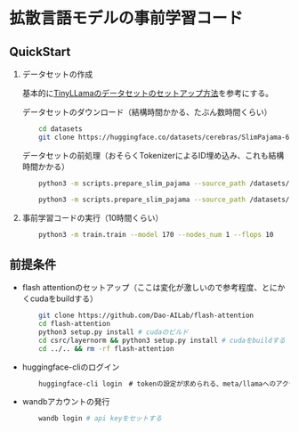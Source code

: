# 拡散言語モデルの事前学習コード

## QuickStart

1. データセットの作成

    基本的に[TinyLLamaのデータセットのセットアップ方法](https://github.com/jzhang38/TinyLlama/blob/main/PRETRAIN.md)を参考にする。

    データセットのダウンロード（結構時間かかる、たぶん数時間くらい）
    ```bash
        cd datasets
        git clone https://huggingface.co/datasets/cerebras/SlimPajama-627B
    ```

    データセットの前処理（おそらくTokenizerによるID埋め込み、これも結構時間かかる）
    ```bash
        python3 -m scripts.prepare_slim_pajama --source_path /datasets/SlimPajama-627B --tokenizer_path meta-llama/Llama-2-7b-hf  --destination_path /datasets/slim_star_combined --split validation --percentage 1.0
    ```
    ```bash
        python3 -m scripts.prepare_slim_pajama --source_path /datasets/SlimPajama-627B --tokenizer_path meta-llama/Llama-2-7b-hf  --destination_path /datasets/slim_star_combined --split train --percentage 1.0
    ```

2. 事前学習コードの実行（10時間くらい）

    ```bash
        python3 -m train.train --model 170 --nodes_num 1 --flops 10
    ```

## 前提条件

- flash attentionのセットアップ（ここは変化が激しいので参考程度、とにかくcudaをbuildする）
    ```bash
        git clone https://github.com/Dao-AILab/flash-attention
        cd flash-attention
        python3 setup.py install # cudaのビルド
        cd csrc/layernorm && python3 setup.py install # cudaをbuildする
        cd ../.. && rm -rf flash-attention
    ```
- huggingface-cliのログイン
    ```bash
        huggingface-cli login　# tokenの設定が求められる、meta/llamaへのアクセスをトークンに対して付与しておく
    ```
- wandbアカウントの発行
    ```bash
        wandb login # api keyをセットする
    ```



